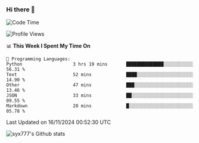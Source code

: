 ### Hi there 👋

<!--
**syx777/syx777** is a ✨ _special_ ✨ repository because its `README.md` (this file) appears on your GitHub profile.

Here are some ideas to get you started:

- 🔭 I’m currently working on ...
- 🌱 I’m currently learning ...
- 👯 I’m looking to collaborate on ...
- 🤔 I’m looking for help with ...
- 💬 Ask me about ...
- 📫 How to reach me: ...
- 😄 Pronouns: ...
- ⚡ Fun fact: ...
-->
<!--START_SECTION:waka-->
![Code Time](http://img.shields.io/badge/Code%20Time-290%20hrs%2057%20mins-blue)

![Profile Views](http://img.shields.io/badge/Profile%20Views-0-blue)

📊 **This Week I Spent My Time On** 

```text
💬 Programming Languages: 
Python                   3 hrs 19 mins       ██████████████░░░░░░░░░░░   56.31 % 
Text                     52 mins             ████░░░░░░░░░░░░░░░░░░░░░   14.90 % 
Other                    47 mins             ███░░░░░░░░░░░░░░░░░░░░░░   13.46 % 
JSON                     33 mins             ██░░░░░░░░░░░░░░░░░░░░░░░   09.55 % 
Markdown                 20 mins             █░░░░░░░░░░░░░░░░░░░░░░░░   05.78 % 
```


 Last Updated on 16/11/2024 00:52:30 UTC
<!--END_SECTION:waka-->

![syx777's Github stats](https://github-readme-stats-syx777.vercel.app/api?username=syx777&show_icons=true&count_private=true)
